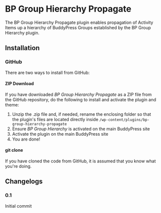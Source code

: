 BP Group Hierarchy Propagate
============================

The BP Group Hierarchy Propagate plugin enables propagation of Activity Items up a hierarchy of BuddyPress Groups established by the BP Group Hierarchy plugin.

## Installation ##

### GitHub ###

There are two ways to install from GitHub:

#### ZIP Download ####

If you have downloaded *BP Group Hierarchy Propagate* as a ZIP file from the GitHub repository, do the following to install and activate the plugin and theme:

1. Unzip the .zip file and, if needed, rename the enclosing folder so that the plugin's files are located directly inside `/wp-content/plugins/bp-group-hierarchy-propagate`
2. Ensure *BP Group Hierarchy* is activated on the main BuddyPress site
3. Activate the plugin on the main BuddyPress site
4. You are done!

#### git clone ####

If you have cloned the code from GitHub, it is assumed that you know what you're doing.

## Changelogs ##

### 0.1 ###

Initial commit